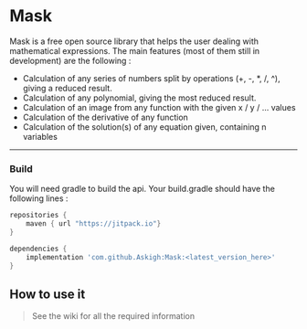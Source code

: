 # Mask

Mask is a free open source library that helps the user dealing with mathematical expressions. The main features (most of them still in development) are the following : 

* Calculation of any series of numbers split by operations (+, -, *, /, ^), giving a reduced result.
* Calculation of any polynomial, giving the most reduced result.
* Calculation of an image from any function with the given x / y / ... values
* Calculation of the derivative of any function
* Calculation of the solution(s) of any equation given, containing n variables

***

### Build

You will need gradle to build the api. Your build.gradle should have the following lines :

```groovy
repositories {
    maven { url "https://jitpack.io"}
}

dependencies {
    implementation 'com.github.Askigh:Mask:<latest_version_here>'
}
```

## How to use it

> See the wiki for all the required information